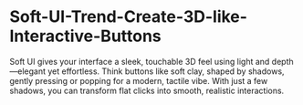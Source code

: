 # Soft-UI-Trend-Create-3D-like-Interactive-Buttons
Soft UI gives your interface a sleek, touchable 3D feel using light and depth—elegant yet effortless. Think buttons like soft clay, shaped by shadows, gently pressing or popping for a modern, tactile vibe. With just a few shadows, you can transform flat clicks into smooth, realistic interactions.
